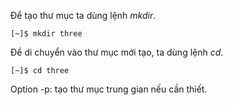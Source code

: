 Để tạo thư mục ta dùng lệnh _mkdir_.

```
[~]$ mkdir three
```

Để di chuyển vào thư mục mới tạo, ta dùng lệnh _cd_.

```
[~]$ cd three
```

Option -p: tạo thư mục trung gian nếu cần thiết.

